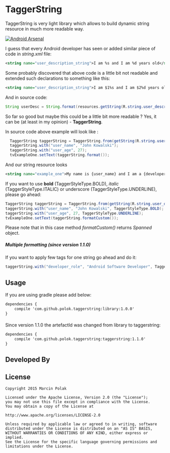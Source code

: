 TaggerString
============

TaggerString is very light library which allows to build dynamic string resource in much more readable way.

[![Android Arsenal](https://img.shields.io/badge/Android%20Arsenal-TaggerString-brightgreen.svg?style=flat)](https://android-arsenal.com/details/1/1048)

I guess that every Android developer has seen or added similar piece of code in *string.xml* file:

```xml
<string name="user_description_string">I am %s and I am %d years old</string>`
```

Some probably discovered that above code is a little bit not readable and extended such declarations to something like this:
```xml
<string name="user_description_string">I am $1%s and I am $2%d years old</string>
```

And in source code:
```java
String userDesc = String.format(resources.getString(R.string.user_description_string), "John Kowalski", 27);
```

So far so good but maybe this could be a little bit more readable ? Yes, it can be (at least in my opinion) - **TaggerString**.

In source code above example will look like :

```java
  TaggerString taggerString = TaggerString.from(getString(R.string.user_description_string));
  taggerString.with("user_name", "John Kowalski");
  taggerString.with("user_age", 27);
  tvExampleOne.setText(taggerString.format());
```

And our string resource looks

```xml
<string name="example_one">My name is {user_name} and I am a {developer_role}</string>
```

If you want to use **bold** (TaggerStyleType.BOLD), *italic* (TaggerStyleType.ITALIC) or underscore (TaggerStyleType.UNDERLINE), please go ahead:

```java
TaggerString taggerString = TaggerString.from(getString(R.string.user_description_string));
taggerString.with("user_name", "John Kowalski", TaggerStyleType.BOLD);
taggerString.with("user_age", 27, TaggerStyleType.UNDERLINE);
tvExampleOne.setText(taggerString.formatCustom());
```
Please note that in this case method *formatCustom()* returns *Spanned* object.

##### Multiple formatting (since version 1.1.0)
If you want to apply few tags for one string go ahead and do it:

```java
taggerString.with("developer_role", "Android Software Developer", TaggerStyleType.UNDERLINE, TaggerStyleType.BOLD, TaggerStyleType.ITALIC);
```

Usage
----------

If you are using gradle please add below:

```xml
dependencies {
    compile 'com.github.polok.taggerstring:library:1.0.0'
}
```

####
Since version 1.1.0 the artefactId was changed from library to taggerstring:

```xml
dependencies {
    compile 'com.github.polok.taggerstring:taggerstring:1.1.0'
}
```

Developed By
------------
<script src="//platform.linkedin.com/in.js" type="text/javascript"></script>
<script type="IN/MemberProfile" data-id="https://www.linkedin.com/pub/marcin-polak/30/948/942" data-format="hover" data-text="Marcin Polak"></script>

License
----------

```
Copyright 2015 Marcin Polak

Licensed under the Apache License, Version 2.0 (the "License");
you may not use this file except in compliance with the License.
You may obtain a copy of the License at

http://www.apache.org/licenses/LICENSE-2.0

Unless required by applicable law or agreed to in writing, software
distributed under the License is distributed on an "AS IS" BASIS,
WITHOUT WARRANTIES OR CONDITIONS OF ANY KIND, either express or implied.
See the License for the specific language governing permissions and
limitations under the License.
```


